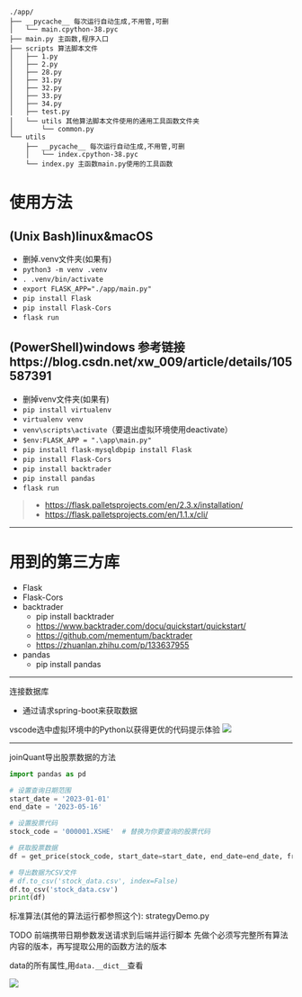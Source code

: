 ```
./app/
├── __pycache__ 每次运行自动生成,不用管,可删
│   └── main.cpython-38.pyc 
├── main.py 主函数,程序入口
├── scripts 算法脚本文件
│   ├── 1.py 
│   ├── 2.py
│   ├── 28.py
│   ├── 31.py
│   ├── 32.py
│   ├── 33.py
│   ├── 34.py
│   ├── test.py
│   └── utils 其他算法脚本文件使用的通用工具函数文件夹
│       └── common.py 
└── utils
    ├── __pycache__ 每次运行自动生成,不用管,可删
    │   └── index.cpython-38.pyc 
    └── index.py 主函数main.py使用的工具函数
```

# 使用方法
## (Unix Bash)linux&macOS
* 删掉.venv文件夹(如果有)
* `python3 -m venv .venv`
* `. .venv/bin/activate`
* `export FLASK_APP="./app/main.py"`
* `pip install Flask`
* `pip install Flask-Cors`
* `flask run`


## (PowerShell)windows 参考链接https://blog.csdn.net/xw_009/article/details/105587391
* 删掉venv文件夹(如果有)
* `pip install virtualenv`
* `virtualenv venv`
* `venv\scripts\activate`（要退出虚拟环境使用deactivate）
* `$env:FLASK_APP = ".\app\main.py"`
* `pip install flask-mysqldbpip install Flask`
* `pip install Flask-Cors`
* `pip install backtrader`
* `pip install pandas`
* `flask run`

> * https://flask.palletsprojects.com/en/2.3.x/installation/
> * https://flask.palletsprojects.com/en/1.1.x/cli/

---
# 用到的第三方库
* Flask
* Flask-Cors
* backtrader
  * pip install backtrader
  * https://www.backtrader.com/docu/quickstart/quickstart/
  * https://github.com/mementum/backtrader
  * https://zhuanlan.zhihu.com/p/133637955
* pandas
  * pip install pandas

---



连接数据库
* 通过请求spring-boot来获取数据

vscode选中虚拟环境中的Python以获得更优的代码提示体验
![](docs/images/2023-05-09-11-28-06.png)

---
joinQuant导出股票数据的方法
```python
import pandas as pd

# 设置查询日期范围
start_date = '2023-01-01'
end_date = '2023-05-16'

# 设置股票代码
stock_code = '000001.XSHE'  # 替换为你要查询的股票代码

# 获取股票数据
df = get_price(stock_code, start_date=start_date, end_date=end_date, frequency='daily')

# 导出数据为CSV文件
# df.to_csv('stock_data.csv', index=False)
df.to_csv('stock_data.csv')
print(df)
```

标准算法(其他的算法运行都参照这个): strategyDemo.py




TODO
前端携带日期参数发送请求到后端并运行脚本
先做个必须写完整所有算法内容的版本，再写提取公用的函数方法的版本


data的所有属性,用`data.__dict__`查看


![](docs/images/2023-05-17-10-28-33.png)